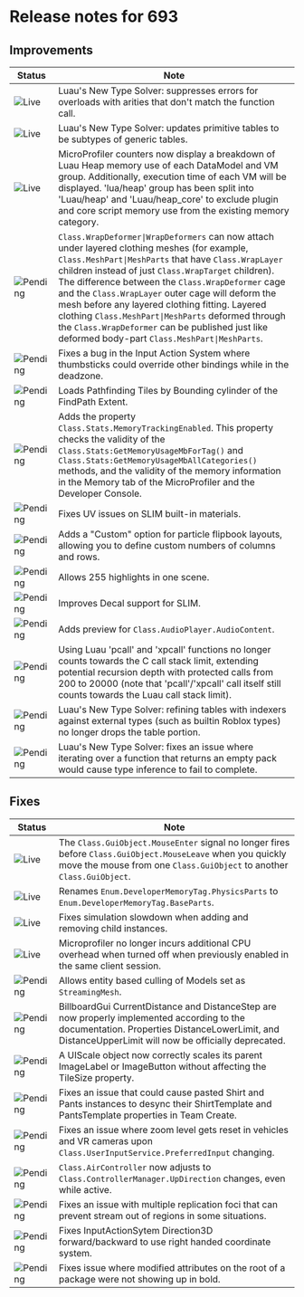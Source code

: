 # Release notes for 693

## Improvements

| Status | Note |
|--------|------|
| ![Live](https://img.shields.io/badge/Live-009E57?style=flat)  | Luau's New Type Solver: suppresses errors for overloads with arities that don't match the function call. |
| ![Live](https://img.shields.io/badge/Live-009E57?style=flat)  | Luau's New Type Solver: updates primitive tables to be subtypes of generic tables. |
| ![Live](https://img.shields.io/badge/Live-009E57?style=flat)  | MicroProfiler counters now display a breakdown of Luau Heap memory use of each DataModel and VM group. Additionally, execution time of each VM will be displayed. 'lua/heap' group has been split into 'Luau/heap' and 'Luau/heap_core' to exclude plugin and core script memory use from the existing memory category. |
| ![Pending](https://img.shields.io/badge/Pending-DEA517?style=flat)  | `Class.WrapDeformer\|WrapDeformers` can now attach under layered clothing meshes (for example, `Class.MeshPart\|MeshParts` that have `Class.WrapLayer` children instead of just `Class.WrapTarget` children). The difference between the `Class.WrapDeformer` cage and the `Class.WrapLayer` outer cage will deform the mesh before any layered clothing fitting. Layered clothing `Class.MeshPart\|MeshParts` deformed through the `Class.WrapDeformer` can be published just like deformed body-part `Class.MeshPart\|MeshParts`. |
| ![Pending](https://img.shields.io/badge/Pending-DEA517?style=flat)  | Fixes a bug in the Input Action System where thumbsticks could override other bindings while in the deadzone. |
| ![Pending](https://img.shields.io/badge/Pending-DEA517?style=flat)  | Loads Pathfinding Tiles by Bounding cylinder of the FindPath Extent. |
| ![Pending](https://img.shields.io/badge/Pending-DEA517?style=flat)  | Adds the property `Class.Stats.MemoryTrackingEnabled`. This property checks the validity of the `Class.Stats:GetMemoryUsageMbForTag()` and `Class.Stats:GetMemoryUsageMbAllCategories()` methods, and the validity of the memory information in the Memory tab of the MicroProfiler and the Developer Console. |
| ![Pending](https://img.shields.io/badge/Pending-DEA517?style=flat)  | Fixes UV issues on SLIM built-in materials. |
| ![Pending](https://img.shields.io/badge/Pending-DEA517?style=flat)  | Adds a "Custom" option for particle flipbook layouts, allowing you to define custom numbers of columns and rows. |
| ![Pending](https://img.shields.io/badge/Pending-DEA517?style=flat)  | Allows 255 highlights in one scene. |
| ![Pending](https://img.shields.io/badge/Pending-DEA517?style=flat)  | Improves Decal support for SLIM. |
| ![Pending](https://img.shields.io/badge/Pending-DEA517?style=flat)  | Adds preview for `Class.AudioPlayer.AudioContent`. |
| ![Pending](https://img.shields.io/badge/Pending-DEA517?style=flat)  | Using Luau 'pcall' and 'xpcall' functions no longer counts towards the C call stack limit, extending potential recursion depth with protected calls from 200 to 20000 (note that 'pcall'/'xpcall' call itself still counts towards the Luau call stack limit). |
| ![Pending](https://img.shields.io/badge/Pending-DEA517?style=flat)  | Luau's New Type Solver: refining tables with indexers against external types (such as builtin Roblox types) no longer drops the table portion. |
| ![Pending](https://img.shields.io/badge/Pending-DEA517?style=flat)  | Luau's New Type Solver: fixes an issue where iterating over a function that returns an empty pack would cause type inference to fail to complete. |
## Fixes

| Status | Note |
|--------|------|
| ![Live](https://img.shields.io/badge/Live-009E57?style=flat)  | The `Class.GuiObject.MouseEnter` signal no longer fires before `Class.GuiObject.MouseLeave` when you quickly move the mouse from one `Class.GuiObject` to another `Class.GuiObject`. |
| ![Live](https://img.shields.io/badge/Live-009E57?style=flat)  | Renames `Enum.DeveloperMemoryTag.PhysicsParts` to `Enum.DeveloperMemoryTag.BaseParts`. |
| ![Live](https://img.shields.io/badge/Live-009E57?style=flat)  | Fixes simulation slowdown when adding and removing child instances. |
| ![Live](https://img.shields.io/badge/Live-009E57?style=flat)  | Microprofiler no longer incurs additional CPU overhead when turned off when previously enabled in the same client session. |
| ![Pending](https://img.shields.io/badge/Pending-DEA517?style=flat)  | Allows entity based culling of Models set as `StreamingMesh`. |
| ![Pending](https://img.shields.io/badge/Pending-DEA517?style=flat)  | BillboardGui CurrentDistance and DistanceStep are now properly implemented according to the documentation.  Properties DistanceLowerLimit, and DistanceUpperLimit will now be officially deprecated. |
| ![Pending](https://img.shields.io/badge/Pending-DEA517?style=flat)  | A UIScale object now correctly scales its parent ImageLabel or ImageButton without affecting the TileSize property. |
| ![Pending](https://img.shields.io/badge/Pending-DEA517?style=flat)  | Fixes an issue that could cause pasted Shirt and Pants instances to desync their ShirtTemplate and PantsTemplate properties in Team Create. |
| ![Pending](https://img.shields.io/badge/Pending-DEA517?style=flat)  | Fixes an issue where zoom level gets reset in vehicles and VR cameras upon `Class.UserInputService.PreferredInput` changing.  |
| ![Pending](https://img.shields.io/badge/Pending-DEA517?style=flat)  | `Class.AirController` now adjusts to `Class.ControllerManager.UpDirection` changes, even while active. |
| ![Pending](https://img.shields.io/badge/Pending-DEA517?style=flat)  | Fixes an issue with multiple replication foci that can prevent stream out of regions in some situations. |
| ![Pending](https://img.shields.io/badge/Pending-DEA517?style=flat)  | Fixes InputActionSytem Direction3D forward/backward to use right handed coordinate system. |
| ![Pending](https://img.shields.io/badge/Pending-DEA517?style=flat)  | Fixes issue where modified attributes on the root of a package were not showing up in bold. |
